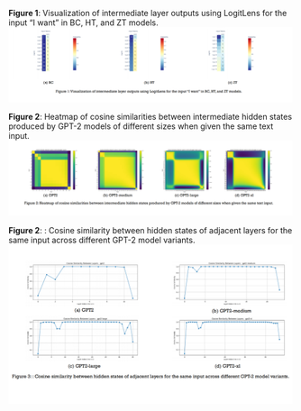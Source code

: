 **Figure 1**: Visualization of intermediate layer outputs using LogitLens for the input “I want” in BC, HT, and ZT models.  
![Figure 1](fig1.png)

**Figure 2**: Heatmap of cosine similarities between intermediate hidden states produced by GPT-2 models of different sizes when given the same text input.  
![Figure 2](fig2.png)

**Figure 2**: : Cosine similarity between hidden states of adjacent layers for the same input across different GPT-2 model variants.  
![Figure 3](fig3.png)
